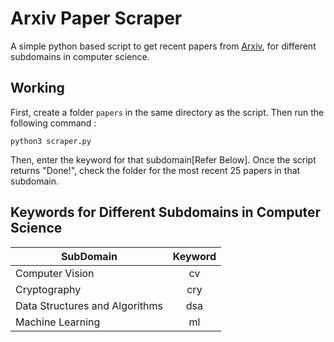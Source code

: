 # Arxiv Paper Scraper

A simple python based script to get recent papers from [Arxiv](https://arxiv.org/ "Arxiv's Homepage"), for different subdomains in computer science.

## Working

First, create a folder `papers` in the same directory as the script. Then run the following command : 

`python3 scraper.py`

Then, enter the keyword for that subdomain[Refer Below]. Once the script returns "Done!", check the folder for the most recent 25 papers in that subdomain.

## Keywords for Different Subdomains in Computer Science
| SubDomain        | Keyword           |
| ------------- |:-------------:|
| Computer Vision | cv |
| Cryptography | cry |
| Data Structures and Algorithms | dsa |
| Machine Learning | ml |

